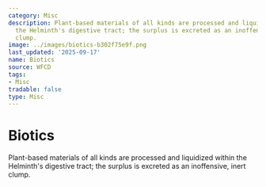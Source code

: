 ```yaml
---
category: Misc
description: Plant-based materials of all kinds are processed and liquidized within
  the Helminth's digestive tract; the surplus is excreted as an inoffensive, inert
  clump.
image: ../images/biotics-b302f75e9f.png
last_updated: '2025-09-17'
name: Biotics
source: WFCD
tags:
- Misc
tradable: false
type: Misc
---
```


# Biotics

Plant-based materials of all kinds are processed and liquidized within the Helminth's digestive tract; the surplus is excreted as an inoffensive, inert clump.

